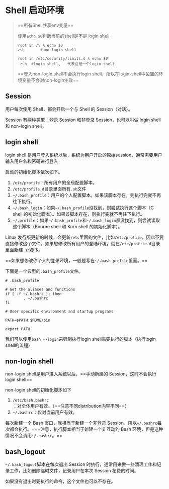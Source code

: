 # Shell 启动环境

> ==所有Shell共享env变量==
>
> 使用`echo $0`判断当前的shell是不是 login shell
>
> ```
> root in /\ λ echo $0
> zsh       #non-login shell
> 
> root in /etc/security/limits.d λ echo $0
> -zsh  #login shell, - 代表这是一个login shell
> ```
>
> ==登入non-login shell不会执行login shell，所以在login-shell中设置的环境变量不会对non-login生效==

## Session

用户每次使用 Shell，都会开启一个与 Shell 的 Session（对话）。

Session 有两种类型：登录 Session 和非登录 Session，也可以叫做 login shell 和 non-login shell。

## login shell

login shell 是用户登入系统以后，系统为用户开启的原始session，通常需要用户输入用户名和密码进行登入

启动的初始化脚本依次如下。

1. `/etc/profile`：所有用户的全局配置脚本。
2. `/etc/profile.d`目录里面所有`.sh`文件
3. `~/.bash_profile`：用户的个人配置脚本。如果该脚本存在，则执行完就不再往下执行。
4. `~/.bash_login`：如果`~/.bash_profile`没找到，则尝试执行这个脚本（C shell 的初始化脚本）。如果该脚本存在，则执行完就不再往下执行。
5. `~/.profile`：如果`~/.bash_profile`和`~/.bash_login`都没找到，则尝试读取这个脚本（Bourne shell 和 Korn shell 的初始化脚本）。

Linux 发行版更新的时候，会更新`/etc`里面的文件，比如`/etc/profile`，因此不要直接修改这个文件。如果想修改所有用户的登陆环境，就在`/etc/profile.d`目录里面新建`.sh`脚本。

==如果想修改你个人的登录环境，一般是写在`~/.bash_profile`里面。==

下面是一个典型的`.bash_profile`文件。

```
# .bash_profile

# Get the aliases and functions
if [ -f ~/.bashrc ]; then
        . ~/.bashrc
fi

# User specific environment and startup programs

PATH=$PATH:$HOME/bin

export PATH
```

我们可以使用`bash --login`来强制执行login shell需要执行的脚本（执行login shell的流程）

## non-login shell

non-login shell是用户进入系统以后，==手动新建的 Session，这时不会执行login shell==

non-login shell的初始化脚本如下

1. `/etc/bash.bashrc`：对全体用户有效。（==注意不同distribution内容不同==）
2. `~/.bashrc`：仅对当前用户有效。

每次新建一个 Bash 窗口，就相当于新建一个非登录 Session，所以`~/.bashrc`每次都会执行。===注意，执行脚本相当于新建一个非互动的 Bash 环境，但是这种情况不会调用`~/.bashrc`。==

## bash_logout

`~/.bash_logout`脚本在每次退出 Session 时执行，通常用来做一些清理工作和记录工作，比如删除临时文件，记录用户在本次 Session 花费的时间。

如果没有退出时要执行的命令，这个文件也可以不存在。
